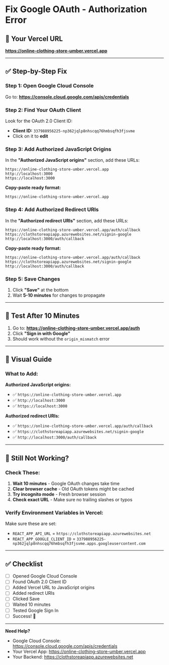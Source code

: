 # Fix Google OAuth - Authorization Error

## 🎯 Your Vercel URL
**https://online-clothing-store-umber.vercel.app**

---

## ✅ Step-by-Step Fix

### Step 1: Open Google Cloud Console

Go to: **https://console.cloud.google.com/apis/credentials**

### Step 2: Find Your OAuth Client

Look for the OAuth 2.0 Client ID:
- **Client ID:** `337988956225-np362jqlp8nhscqq76hmbsqfh3fjsvme`
- Click on it to **edit**

### Step 3: Add Authorized JavaScript Origins

In the **"Authorized JavaScript origins"** section, add these URLs:

```
https://online-clothing-store-umber.vercel.app
http://localhost:3000
https://localhost:3000
```

**Copy-paste ready format:**
```
https://online-clothing-store-umber.vercel.app
```

### Step 4: Add Authorized Redirect URIs

In the **"Authorized redirect URIs"** section, add these URLs:

```
https://online-clothing-store-umber.vercel.app/auth/callback
https://clothstoreapiapp.azurewebsites.net/signin-google
http://localhost:3000/auth/callback
```

**Copy-paste ready format:**
```
https://online-clothing-store-umber.vercel.app/auth/callback
https://clothstoreapiapp.azurewebsites.net/signin-google
http://localhost:3000/auth/callback
```

### Step 5: Save Changes

1. Click **"Save"** at the bottom
2. Wait **5-10 minutes** for changes to propagate

---

## 🧪 Test After 10 Minutes

1. Go to: **https://online-clothing-store-umber.vercel.app/auth**
2. Click **"Sign in with Google"**
3. Should work without the `origin_mismatch` error

---

## 📸 Visual Guide

### What to Add:

**Authorized JavaScript origins:**
- ✅ `https://online-clothing-store-umber.vercel.app`
- ✅ `http://localhost:3000`
- ✅ `https://localhost:3000`

**Authorized redirect URIs:**
- ✅ `https://online-clothing-store-umber.vercel.app/auth/callback`
- ✅ `https://clothstoreapiapp.azurewebsites.net/signin-google`
- ✅ `http://localhost:3000/auth/callback`

---

## 🐛 Still Not Working?

### Check These:

1. **Wait 10 minutes** - Google OAuth changes take time
2. **Clear browser cache** - Old OAuth tokens might be cached
3. **Try incognito mode** - Fresh browser session
4. **Check exact URL** - Make sure no trailing slashes or typos

### Verify Environment Variables in Vercel:

Make sure these are set:
- `REACT_APP_API_URL` = `https://clothstoreapiapp.azurewebsites.net`
- `REACT_APP_GOOGLE_CLIENT_ID` = `337988956225-np362jqlp8nhscqq76hmbsqfh3fjsvme.apps.googleusercontent.com`

---

## ✅ Checklist

- [ ] Opened Google Cloud Console
- [ ] Found OAuth 2.0 Client ID
- [ ] Added Vercel URL to JavaScript origins
- [ ] Added redirect URIs
- [ ] Clicked Save
- [ ] Waited 10 minutes
- [ ] Tested Google Sign In
- [ ] Success! 🎉

---

**Need Help?**
- Google Cloud Console: https://console.cloud.google.com/apis/credentials
- Your Vercel App: https://online-clothing-store-umber.vercel.app
- Your Backend: https://clothstoreapiapp.azurewebsites.net
